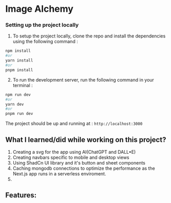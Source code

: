 # Image Alchemy

### Setting up the project locally

1. To setup the project locally, clone the repo and install the dependencies using the following command :

```bash
npm install
#or
yarn install
#or
pnpm install
```

2. To run the development server, run the following command in your terminal :

```bash
npm run dev
#or
yarn dev
#or
pnpm run dev
```

The project should be up and running at : `http://localhost:3000`

## What I learned/did while working on this project?

1. Creating a svg for the app using AI(ChatGPT and DALL&bull;E)
2. Creating navbars specific to mobile and desktop views
3. Using ShadCn UI library and it's button and sheet components
4. Caching mongodb connections to optimize the performance as the Next.js app runs in a serverless enviroment.
5. 

## Features:
